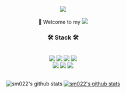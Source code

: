 <div align = "center">
<img src="https://capsule-render.vercel.app/api?type=transparent&color=gradient&customColorList=0:92FE9D,30&height=300&section=header&text=SungMin%20Yoon&fontSize=40&animation=scaleIn" />

<br/>
<br/>
<div align = "center">
👋 Welcome to my <a href="https://github.com/sm022" target="_blank"><img src="https://img.shields.io/badge/GitHub-181717?style=flat-square&logo=GitHub&logoColor=white"/></a>
<h3 align="center">🛠️ Stack 🛠️</h3>
<br/>
<a href="https://ko.wikipedia.org/wiki/%ED%8C%8C%EC%9D%B4%EC%8D%AC" target="_blank"><img src="https://img.shields.io/badge/Python-3766AB?style=flat-square&logo=Python&logoColor=white"/></a>
<!--img src="https://img.shields.io/badge/Java-007396?style=flat-square&logo=Java&logoColor=white"/-->
<a href="https://ko.m.wikipedia.org/wiki/C_(%ED%94%84%EB%A1%9C%EA%B7%B8%EB%9E%98%EB%B0%8D_%EC%96%B8%EC%96%B4)" target="_blank"><img src="https://img.shields.io/badge/C-A8B9CC?style=flat-square&logo=C&logoColor=white"/></a> 
<a href=https://ko.wikipedia.org/wiki/C%2B%2B target="_blank"><img src="https://img.shields.io/badge/C++-00599C?style=flat-square&logo=c%2B%2B&logoColor=white"/></a>
<a href=https://ko.wikipedia.org/wiki/%EB%A3%A8%EC%95%84_(%ED%94%84%EB%A1%9C%EA%B7%B8%EB%9E%98%EB%B0%8D_%EC%96%B8%EC%96%B4) target="_blank"><img src="https://img.shields.io/badge/Lua-2C2D72?style=flat-square&logo=Lua&logoColor=white"/></a>
<!--img src="https://img.shields.io/badge/JavaScript-F7DF1E?style=flat-square&logo=JavaScript&logoColor=white"/--></a>
<br/>
<a href=https://ko.wikipedia.org/wiki/CSS " target="_blank"><img src="https://img.shields.io/badge/CSS-1572B6?style=flat-square&logo=CSS3&logoColor=white"/></a>
<a href=https://ko.wikipedia.org/wiki/HTML5 " target="_blank"><img src="https://img.shields.io/badge/HTML5-E34F26?style=flat-square&logo=HTML5&logoColor=white"/></a>
<a href=https://ko.wikipedia.org/wiki/MySQL " target="_blank"><img src="https://img.shields.io/badge/Mysql-4479A1?style=flat-square&logo=Mysql&Studio&logoColor=white"/></a>
<br/>
<br/>

![sm022's github stats](https://github-readme-stats.vercel.app/api?username=sm022&show_icons=true) 
[![sm022's github stats](https://github-readme-stats.vercel.app/api/top-langs/?username=sm022&show_icons=true&hide_border=true&title_color=004386&icon_color=004386&layout=compact)](https://github.com/sm022)


</div>

<!--
**sm022/sm022** is a ✨ _special_ ✨ repository because its `README.md` (this file) appears on your GitHub profile.

Here are some ideas to get you started:

- 🔭 I’m currently working on ...
- 🌱 I’m currently learning ...
- 👯 I’m looking to collaborate on ...
- 🤔 I’m looking for help with ...
- 💬 Ask me about ...
- 📫 How to reach me: ...
- 😄 Pronouns: ...
- ⚡ Fun fact: ...
-->
